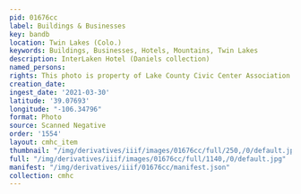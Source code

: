 ```yaml
---
pid: 01676cc
label: Buildings & Businesses
key: bandb
location: Twin Lakes (Colo.)
keywords: Buildings, Businesses, Hotels, Mountains, Twin Lakes
description: InterLaken Hotel (Daniels collection)
named_persons: 
rights: This photo is property of Lake County Civic Center Association.
creation_date: 
ingest_date: '2021-03-30'
latitude: '39.07693'
longitude: "-106.34796"
format: Photo
source: Scanned Negative
order: '1554'
layout: cmhc_item
thumbnail: "/img/derivatives/iiif/images/01676cc/full/250,/0/default.jpg"
full: "/img/derivatives/iiif/images/01676cc/full/1140,/0/default.jpg"
manifest: "/img/derivatives/iiif/01676cc/manifest.json"
collection: cmhc
---
```


